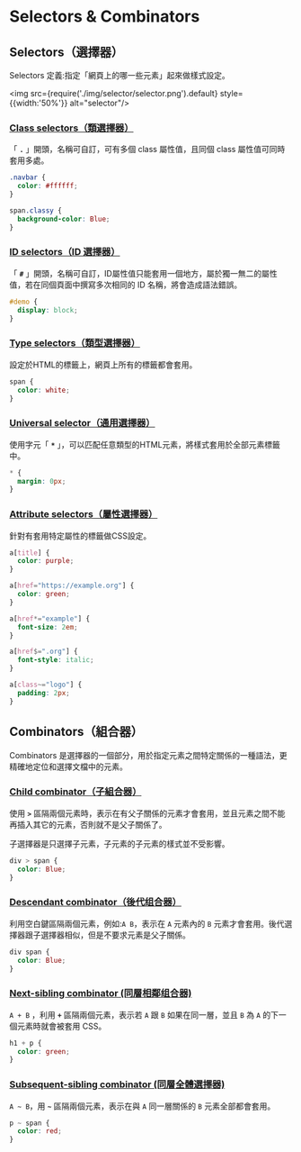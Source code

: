 ---
---

# Selectors & Combinators

## Selectors（選擇器）
Selectors 定義:指定「網頁上的哪一些元素」起來做樣式設定。

<img src={require('./img/selector/selector.png').default} style={{width:'50%'}} alt="selector"/>

### [Class selectors（類選擇器）](https://developer.mozilla.org/zh-CN/docs/Web/CSS/Class_selectors)

「 **`.`** 」開頭，名稱可自訂，可有多個 class 屬性值，且同個 class 屬性值可同時套用多處。

```css
.navbar {
  color: #ffffff;
}

span.classy {
  background-color: Blue;
}
```

### [ID selectors（ID 選擇器）](https://developer.mozilla.org/zh-CN/docs/Web/CSS/ID_selectors)

「 **`#`** 」開頭，名稱可自訂，ID屬性值只能套用一個地方，屬於獨一無二的屬性值，若在同個頁面中撰寫多次相同的 ID 名稱，將會造成語法錯誤。

```css
#demo {
  display: block;
}
```

### [Type selectors（類型選擇器）](https://developer.mozilla.org/zh-CN/docs/Web/CSS/Type_selectors)

設定於HTML的標籤上，網頁上所有的標籤都會套用。

```css
span {
  color: white;
}
```

### [Universal selector（通用選擇器）](https://developer.mozilla.org/zh-CN/docs/Web/CSS/Universal_selectors)

使用字元「 **`*`** 」，可以匹配任意類型的HTML元素，將樣式套用於全部元素標籤中。

```css
* {
  margin: 0px;
}
```

### [Attribute selectors（屬性選擇器）](https://developer.mozilla.org/zh-CN/docs/Web/CSS/Attribute_selectors)

針對有套用特定屬性的標籤做CSS設定。

```css title="存在 title 屬性的 <a> 元素"
a[title] {
  color: purple;
}
```

```css title="存在 href 屬性並且屬性值匹配 "https://example.org" 的 <a> 元素"
a[href="https://example.org"] {
  color: green;
}
```

```css title="存在 href 屬性並且屬性值包含 "example" 的 <a> 元素"
a[href*="example"] {
  font-size: 2em;
}
```

```css title="存在 href 屬性並且屬性结尾是 ".org" 的 <a> 元素"
a[href$=".org"] {
  font-style: italic;
}
```

```css title="存在 class 屬性并且屬性值包含以空格分隔的 "logo" 的 <a> 元素"
a[class~="logo"] {
  padding: 2px;
}
```

## Combinators（組合器）

Combinators 是選擇器的一個部分，用於指定元素之間特定關係的一種語法，更精確地定位和選擇文檔中的元素。

### [Child combinator（子組合器）](https://developer.mozilla.org/zh-CN/docs/Web/CSS/Child_combinator)

使用 **`>`** 區隔兩個元素時，表示在有父子關係的元素才會套用，並且元素之間不能再插入其它的元素，否則就不是父子關係了。

子選擇器是只選擇子元素，子元素的子元素的樣式並不受影響。

```css
div > span {
  color: Blue;
}
```

### [Descendant combinator（後代组合器）](https://developer.mozilla.org/zh-CN/docs/Web/CSS/Descendant_combinator)

利用空白鍵區隔兩個元素，例如:`A B`，表示在 `A` 元素內的 `B` 元素才會套用。後代選擇器跟子選擇器相似，但是不要求元素是父子關係。

```css
div span {
  color: Blue;
}
```

### [Next-sibling combinator (同層相鄰组合器)](https://developer.mozilla.org/zh-CN/docs/Web/CSS/Next-sibling_combinator)

`A + B` ，利用 **`+`** 區隔兩個元素，表示若 `A` 跟 `B` 如果在同一層，並且 `B` 為 `A` 的下一個元素時就會被套用 CSS。

```css
h1 + p {
  color: green;
}
```

### [Subsequent-sibling combinator (同層全體選擇器)](https://developer.mozilla.org/zh-CN/docs/Web/CSS/Subsequent-sibling_combinator)

`A ~ B`，用 **`~`** 區隔兩個元素，表示在與 `A` 同一層關係的 `B` 元素全部都會套用。

```css
p ~ span {
  color: red;
}
```